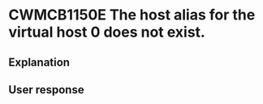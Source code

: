 # CWMCB1150E The host alias for the virtual host 0 does not exist.

## Explanation

## User response